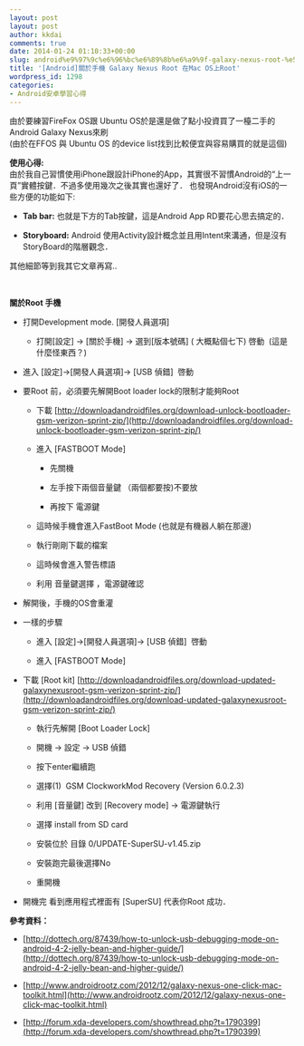 ```yaml
---
layout: post
layout: post
author: kkdai
comments: true
date: 2014-01-24 01:10:33+00:00
slug: android%e9%97%9c%e6%96%bc%e6%89%8b%e6%a9%9f-galaxy-nexus-root-%e5%9c%a8mac-os%e4%b8%8aroot
title: '[Android]關於手機 Galaxy Nexus Root 在Mac OS上Root'
wordpress_id: 1298
categories:
- Android安卓學習心得
---
```


由於要練習FireFox OS跟 Ubuntu OS於是還是做了點小投資買了一檯二手的Android Galaxy Nexus來刷  
(由於在FFOS 與 Ubuntu OS 的device list找到比較便宜與容易購買的就是這個)




**使用心得:**  
由於我自己習慣使用iPhone跟設計iPhone的App，其實很不習慣Android的“上一頁”實體按鍵．不過多使用幾次之後其實也還好了． 也發現Android沒有iOS的一些方便的功能如下:






  * **Tab bar:** 也就是下方的Tab按鍵，這是Android App RD要花心思去搞定的．


  * **Storyboard:** Android 使用Activity設計概念並且用Intent來溝通，但是沒有StoryBoard的階層觀念．




其他細節等到我其它文章再寫..




 




**關於Root 手機**






  * 打開Development mode. [開發人員選項]



    * 打開[設定] -> [關於手機] -> 選到[版本號碼] ( 大概點個七下) 啓動  (這是什麼怪東西？)



  * 進入 [設定]->[開發人員選項]-> [USB 偵錯]  啓動


  * 要Root 前，必須要先解開Boot loader lock的限制才能夠Root



    * 下載 [http://downloadandroidfiles.org/download-unlock-bootloader-gsm-verizon-sprint-zip/](http://downloadandroidfiles.org/download-unlock-bootloader-gsm-verizon-sprint-zip/)


    * 進入 [FASTBOOT Mode] 



      * 先關機


      * 左手按下兩個音量鍵 （兩個都要按)不要放


      * 再按下 電源鍵



    * 這時候手機會進入FastBoot Mode (也就是有機器人躺在那邊)


    * 執行剛剛下載的檔案


    * 這時候會進入警告標語


    * 利用 音量鍵選擇 ，電源鍵確認



  * 解開後，手機的OS會重灌


  * 一樣的步驟


    * 進入 [設定]->[開發人員選項]-> [USB 偵錯]  啓動


    * 進入 [FASTBOOT Mode] 





  * 下載 [Root kit] [http://downloadandroidfiles.org/download-updated-galaxynexusroot-gsm-verizon-sprint-zip/](http://downloadandroidfiles.org/download-updated-galaxynexusroot-gsm-verizon-sprint-zip/)



    * 執行先解開 [Boot Loader Lock]


    * 開機 -> 設定 -> USB 偵錯


    * 按下enter繼續跑


    * 選擇(1)  GSM ClockworkMod Recovery (Version 6.0.2.3)


    * 利用 [音量鍵] 改到 [Recovery mode] -> 電源鍵執行


    * 選擇 install from SD card 


    * 安裝位於 目錄 0/UPDATE-SuperSU-v1.45.zip


    * 安裝跑完最後選擇No


    * 重開機



  * 開機完 看到應用程式裡面有 [SuperSU] 代表你Root 成功．




**參考資料：**






  * [http://dottech.org/87439/how-to-unlock-usb-debugging-mode-on-android-4-2-jelly-bean-and-higher-guide/](http://dottech.org/87439/how-to-unlock-usb-debugging-mode-on-android-4-2-jelly-bean-and-higher-guide/)


  * [http://www.androidrootz.com/2012/12/galaxy-nexus-one-click-mac-toolkit.html](http://www.androidrootz.com/2012/12/galaxy-nexus-one-click-mac-toolkit.html)


  * [http://forum.xda-developers.com/showthread.php?t=1790399](http://forum.xda-developers.com/showthread.php?t=1790399)


